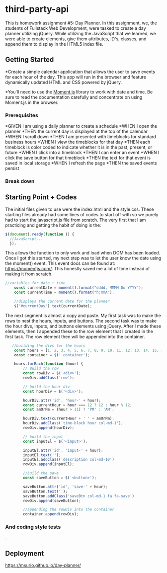 # third-party-api

This is homework assignment #5: Day Planner. In this assignment, we, the students of Fullstack Web Development, were tasked to create a day planner utilizing jQuery. While utilizing the JavaScript that we learned, we were able to create elements, give them attributes, ID's, classes, and append them to display in the HTML5 index file. 
 
 ## Getting Started

*Create a simple calendar application that allows the user to save events for each hour of the day. This app will run in the browser and feature dynamically updated HTML and CSS powered by jQuery.

*You'll need to use the [Moment.js](https://momentjs.com/) library to work with date and time. Be sure to read the documentation carefully and concentrate on using Moment.js in the browser.

### Prerequisites

*GIVEN I am using a daily planner to create a schedule
*WHEN I open the planner
*THEN the current day is displayed at the top of the calendar
*WHEN I scroll down
*THEN I am presented with timeblocks for standard business hours
*WHEN I view the timeblocks for that day
*THEN each timeblock is color coded to indicate whether it is in the past, present, or future
*WHEN I click into a timeblock
*THEN I can enter an event
*WHEN I click the save button for that timeblock
*THEN the text for that event is saved in local storage
*WHEN I refresh the page
*THEN the saved events persist


### Break down
  ## Starting Point + Codes
The initial files given to use were the index.html and the style.css. These starting files already had some lines of codes to start off with so we purely had to start the javascript.js file from scratch. The very first that I am practicing and getting the habit of doing is the:
  
```JavaScript
$(document).ready(function () {
  //JavaScript...
  });
```

This allows the function to only work and load when DOM has been loaded. Once I got this started, my next step was to let the user know the date using the moment() event. This event docs can be found at: https://momentjs.com/. This honestly saved me a lot of time instead of making it from scratch. 

```JavaScript
//variables for date + time
    const currentDate = moment().format("dddd, MMMM Do YYYY");
    const currentTime = moment().format("h:mmA");

    //displays the current date for the planner
    $("#currentDay").text(currentDate);

```

The next segment is almost a copy and paste. My first task was to make the rows to nest the hours, inputs, and buttons. 
The second task was to make the hour divs, inputs, and buttons elements using jQuery.
After I made these elements, then I appended these to the row element that I created in the first task. The row element then will be appended into the container.

```JavaScript
   //building the divs for the hours
    const hours = [1, 2, 3, 4, 5, 6, 7, 8, 9, 10, 11, 12, 13, 14, 15, 16, 17, 18, 19, 20, 21, 22, 23,];
    const container = $('.container');

    hours.forEach(function (hour) {
        // Build the row
        const rowDiv = $('<div>');
        rowDiv.addClass('row');

        // build the hour div
        const hourDiv = $('<div>');

        hourDiv.attr('id', 'hour-' + hour);
        const currentHour = hour === 12 ? 12 : hour % 12;
        const amOrPm = (hour > 11) ? 'PM' : 'AM';

        hourDiv.text(currentHour + ' ' + amOrPm);
        hourDiv.addClass('time-block hour col-md-1');
        rowDiv.append(hourDiv);

        // build the input
        const inputEl = $('<input>');

        inputEl.attr('id', 'input-' + hour);
        inputEl.text('');
        inputEl.addClass('description col-md-10')
        rowDiv.append(inputEl);

        //build the save
        const saveButton = $('<button>');

        saveButton.attr('id', 'save-' + hour);
        saveButton.text('');
        saveButton.addClass('saveBtn col-md-1 fa fa-save')
        rowDiv.append(saveButton);

        //appending the rowDiv into the container
        container.append(rowDiv);
```



### And coding style tests

. 


## Deployment

https://msurio.github.io/day-planner/
